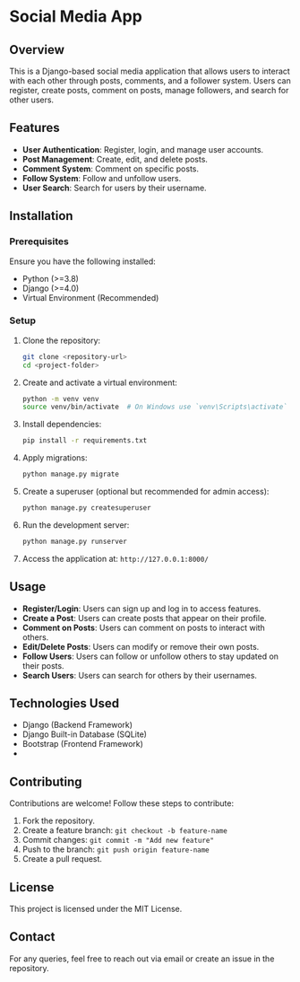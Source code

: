 # Social Media App

## Overview
This is a Django-based social media application that allows users to interact with each other through posts, comments, and a follower system. Users can register, create posts, comment on posts, manage followers, and search for other users.

## Features
- **User Authentication**: Register, login, and manage user accounts.
- **Post Management**: Create, edit, and delete posts.
- **Comment System**: Comment on specific posts.
- **Follow System**: Follow and unfollow users.
- **User Search**: Search for users by their username.

## Installation
### Prerequisites
Ensure you have the following installed:
- Python (>=3.8)
- Django (>=4.0)
- Virtual Environment (Recommended)

### Setup
1. Clone the repository:
   ```sh
   git clone <repository-url>
   cd <project-folder>
   ```
2. Create and activate a virtual environment:
   ```sh
   python -m venv venv
   source venv/bin/activate  # On Windows use `venv\Scripts\activate`
   ```
3. Install dependencies:
   ```sh
   pip install -r requirements.txt
   ```
4. Apply migrations:
   ```sh
   python manage.py migrate
   ```
5. Create a superuser (optional but recommended for admin access):
   ```sh
   python manage.py createsuperuser
   ```
6. Run the development server:
   ```sh
   python manage.py runserver
   ```
7. Access the application at: `http://127.0.0.1:8000/`

## Usage
- **Register/Login**: Users can sign up and log in to access features.
- **Create a Post**: Users can create posts that appear on their profile.
- **Comment on Posts**: Users can comment on posts to interact with others.
- **Edit/Delete Posts**: Users can modify or remove their own posts.
- **Follow Users**: Users can follow or unfollow others to stay updated on their posts.
- **Search Users**: Users can search for others by their usernames.

## Technologies Used
- Django (Backend Framework)
- Django Built-in Database (SQLite)
- Bootstrap (Frontend Framework)
- 

## Contributing
Contributions are welcome! Follow these steps to contribute:
1. Fork the repository.
2. Create a feature branch: `git checkout -b feature-name`
3. Commit changes: `git commit -m "Add new feature"`
4. Push to the branch: `git push origin feature-name`
5. Create a pull request.

## License
This project is licensed under the MIT License.

## Contact
For any queries, feel free to reach out via email or create an issue in the repository.
